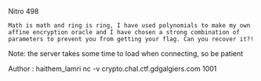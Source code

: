  Nitro
498

    Math is math and ring is ring, I have used polynomials to make my own affine encryption oracle and I have chosen a strong combination of parameters to prevent you from getting your flag. Can you recover it?!

Note: the server takes some time to load when connecting, so be patient

Author : haithem_lamri
nc -v crypto.chal.ctf.gdgalgiers.com 1001
